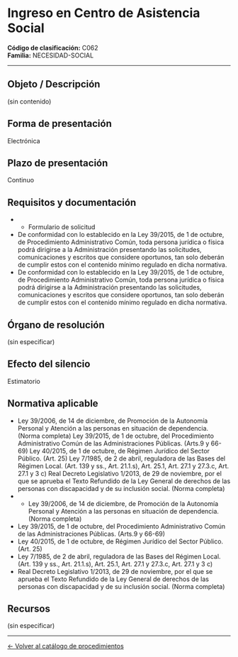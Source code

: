 # Ingreso en Centro de Asistencia Social

**Código de clasificación:** C062  
**Familia:** NECESIDAD-SOCIAL

---

## Objeto / Descripción

(sin contenido)

## Forma de presentación

Electrónica

## Plazo de presentación

Continuo

## Requisitos y documentación

- - Formulario de solicitud
- De conformidad con lo establecido en la Ley 39/2015, de 1 de octubre, de Procedimiento Administrativo Común, toda persona jurídica o física podrá dirigirse a la Administración presentando las solicitudes, comunicaciones y escritos que considere oportunos, tan solo deberán de cumplir estos con el contenido mínimo regulado en dicha normativa.
- De conformidad con lo establecido en la Ley 39/2015, de 1 de octubre, de Procedimiento Administrativo Común, toda persona jurídica o física podrá dirigirse a la Administración presentando las solicitudes, comunicaciones y escritos que considere oportunos, tan solo deberán de cumplir estos con el contenido mínimo regulado en dicha normativa.

## Órgano de resolución

(sin especificar)

## Efecto del silencio

Estimatorio

## Normativa aplicable

- Ley 39/2006, de 14 de diciembre, de Promoción de la Autonomía Personal y Atención a las personas en situación de dependencia. (Norma completa)
Ley 39/2015, de 1 de octubre, del Procedimiento Administrativo Común de las Administraciones Públicas. (Arts.9 y 66-69)
Ley 40/2015, de 1 de octubre, de Régimen Jurídico del Sector Público. (Art. 25)
Ley 7/1985, de 2 de abril, reguladora de las Bases del Régimen Local. (Art. 139 y ss., Art. 21.1.s), Art. 25.1, Art. 27.1 y 27.3.c, Art. 27.1 y 3 c)
Real Decreto Legislativo 1/2013, de 29 de noviembre, por el que se aprueba el Texto Refundido de la Ley General de derechos de las personas con discapacidad y de su inclusión social. (Norma completa)
- - Ley 39/2006, de 14 de diciembre, de Promoción de la Autonomía Personal y Atención a las personas en situación de dependencia. (Norma completa)
- Ley 39/2015, de 1 de octubre, del Procedimiento Administrativo Común de las Administraciones Públicas. (Arts.9 y 66-69)
- Ley 40/2015, de 1 de octubre, de Régimen Jurídico del Sector Público. (Art. 25)
- Ley 7/1985, de 2 de abril, reguladora de las Bases del Régimen Local. (Art. 139 y ss., Art. 21.1.s), Art. 25.1, Art. 27.1 y 27.3.c, Art. 27.1 y 3 c)
- Real Decreto Legislativo 1/2013, de 29 de noviembre, por el que se aprueba el Texto Refundido de la Ley General de derechos de las personas con discapacidad y de su inclusión social. (Norma completa)

## Recursos

(sin especificar)

---

[← Volver al catálogo de procedimientos](../procedimientos.md)
